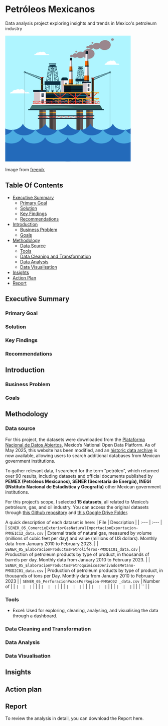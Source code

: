 # Petróleos Mexicanos
Data analysis project exploring insights and trends in Mexico's petroleum industry

<img src="assets/img/project4-oil.png" width="400" height="400"/>

Image from [freepik](https://www.freepik.com/free-vector/offshore-oil-rig-raw-materials-fossil-extraction-equipment-heavy-machinery-smoking-chimneys-ocean-platform_25273103.htm#fromView=keyword&page=1&position=7&uuid=9c068652-659d-4c80-8b6e-91e9d7a183e2&query=Oil+Rig+Cartoon)

## Table Of Contents
- [Executive Summary](#executive-summary)
  - [Primary Goal](#primary-goal)
  - [Solution](#solution)
  - [Key Findings](#key-findings)
  - [Recommendations](#recommendations)
- [Introduction](#introduction)
  - [Business Problem](#business-problem)
  - [Goals](#goals)
- [Methodology](#methodology)
  - [Data Source](#data-source)
  - [Tools](#tools)
  - [Data Cleaning and Transformation](#data-cleaning-and-transformation)
  - [Data Analysis](#data-analysis)
  - [Data Visualisation](#data-visualisation)
- [Insights](#insights)
- [Action Plan](#action-plan)	 
- [Report](#report)	


## Executive Summary
### Primary Goal

### Solution

### Key Findings

### Recommendations

## Introduction
### Business Problem

### Goals

## Methodology
### Data source
For this project, the datasets were downloaded from the [Plataforma Nacional de Datos Abiertos](https://www.datos.gob.mx/), Mexico’s National Open Data Platform. As of May 2025, this website has been modified, and an [historic data archive](https://historico.datos.gob.mx/) is now available, allowing users to search additional databases from Mexican government institutions. 

To gather relevant data, I searched for the term "petróleo", which returned over 90 results, including datasets and official documents published by **PEMEX (Petróleos Mexicanos), SENER (Secretaría de Energía), INEGI (INstituto Nacional de Estadística y Geografía)** other Mexican government institutions.

For this project’s scope, I selected **15 datasets**, all related to Mexico’s petroleum, gas, and oil industry. You can access the original datasets through [this Github repository](https://github.com/alejandralopezgalan/petroleos-mexicanos/tree/main/assets/datasets/raw) and [this Google Drive Folder](https://drive.google.com/drive/folders/1Ht727_UwEuUORxWzpP4smzny2tHzYurv?usp=sharing).

A quick description of each dataset is here:
| File | Description | 
| :--- | :--- |
| `SENER_05_ComercioExteriorGasNaturalImportacionExportacion-PMXE1C12_data.csv` | External trade of natural gas, measured by volume (millions of cubic feet per day) and value (millions of US dollars). Monthly data from January 2010 to February 2023. | 
| `SENER_05_ElaboracionProductosPetroliferos-PMXD1C01_data.csv` | Production of petroleum products by type of product, in thousands of barrels per day. Monthly data from January 2010 to February 2023. | 
| `SENER_05_ElaboracionProductosPetroquimicosDerivadosMetano-PMXD2C01_data.csv` | Production of petroleum products by type of product, in thousands of tons per Day. Monthly data from January 2010 to February 2023 | 
| `SENER_05_PerforacionPozosPorRegion-PMXAC02 _data.csv` | Number of  | 
| `` |  | 
| `` |  | 
| `` |  | 
| `` |  | 
| `` |  | 
| `` |  | 
| `` |  | 
| `` |  | 
| `` |  | 
| `` |  | 
| `` |  | 


### Tools
- Excel: Used for exploring, cleaning, analysing, and visualising the data through a dashboard.


### Data Cleaning and Transformation


### Data Analysis




### Data Visualisation



## Insights


## Action plan



## Report
To review the analysis in detail, you can download the Report here.

